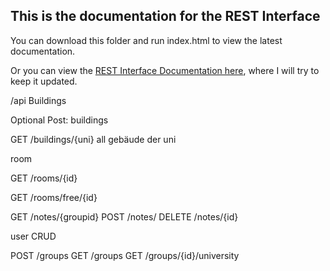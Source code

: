 ## This is the documentation for the REST Interface ##

You can download this folder and run index.html to view the latest documentation.

Or you can view the [REST Interface Documentation here](https://zhenhao.li/lmu/msp/rest_doc/), where I will try to keep it updated.

/api
Buildings

Optional
Post: buildings

GET /buildings/{uni} all gebäude der uni

room

GET /rooms/{id}


GET /rooms/free/{id}


GET /notes/{groupid}
POST /notes/
DELETE /notes/{id}

user
CRUD

POST /groups
GET /groups
GET /groups/{id}/university





